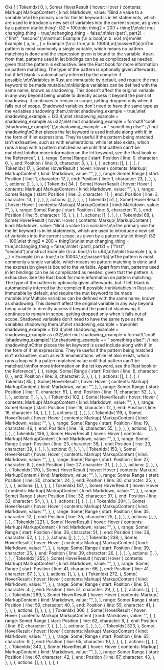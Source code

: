 Ok(
    [
        (
            TokenIdx(
                0,
            ),
            Some(
                HoverResult {
                    hover: Hover {
                        contents: Markup(
                            MarkupContent {
                                kind: Markdown,
                                value: "Bind a value to a variable.\n\nThe primary use for the let keyword is in let statements, which are used to introduce a new set of variables into the current scope, as given by a pattern.\n\nlet thing1: i32 = 100;\nlet thing2 = 200 + thing1;\n\nlet mut changing_thing = true;\nchanging_thing = false;\n\nlet (part1, part2) = (\"first\", \"second\");\n\nstruct Example {\n    a: bool,\n    b: u64,\n}\n\nlet Example { a, b: _ } = Example {\n    a: true,\n    b: 10004,\n};\nassert!(a);\nThe pattern is most commonly a single variable, which means no pattern matching is done and the expression given is bound to the variable. Apart from that, patterns used in let bindings can be as complicated as needed, given that the pattern is exhaustive. See the Rust book for more information on pattern matching. The type of the pattern is optionally given afterwards, but if left blank is automatically inferred by the compiler if possible.\n\nVariables in Rust are immutable by default, and require the mut keyword to be made mutable.\n\nMultiple variables can be defined with the same name, known as shadowing. This doesn't affect the original variable in any way beyond being unable to directly access it beyond the point of shadowing. It continues to remain in scope, getting dropped only when it falls out of scope. Shadowed variables don't need to have the same type as the variables shadowing them.\n\nlet shadowing_example = true;\nlet shadowing_example = 123.4;\nlet shadowing_example = shadowing_example as u32;\nlet mut shadowing_example = format!(\"cool! {shadowing_example}\");\nshadowing_example += \" something else!\"; // not shadowing\nOther places the let keyword is used include along with if, in the form of if let expressions. They're useful if the pattern being matched isn't exhaustive, such as with enumerations. while let also exists, which runs a loop with a pattern matched value until that pattern can't be matched.\n\nFor more information on the let keyword, see the Rust book or the Reference",
                            },
                        ),
                        range: Some(
                            Range {
                                start: Position {
                                    line: 0,
                                    character: 0,
                                },
                                end: Position {
                                    line: 0,
                                    character: 3,
                                },
                            },
                        ),
                    },
                    actions: [],
                },
            ),
        ),
        (
            TokenIdx(
                17,
            ),
            Some(
                HoverResult {
                    hover: Hover {
                        contents: Markup(
                            MarkupContent {
                                kind: Markdown,
                                value: "",
                            },
                        ),
                        range: Some(
                            Range {
                                start: Position {
                                    line: 1,
                                    character: 17,
                                },
                                end: Position {
                                    line: 1,
                                    character: 23,
                                },
                            },
                        ),
                    },
                    actions: [],
                },
            ),
        ),
        (
            TokenIdx(
                34,
            ),
            Some(
                HoverResult {
                    hover: Hover {
                        contents: Markup(
                            MarkupContent {
                                kind: Markdown,
                                value: "",
                            },
                        ),
                        range: Some(
                            Range {
                                start: Position {
                                    line: 3,
                                    character: 11,
                                },
                                end: Position {
                                    line: 3,
                                    character: 13,
                                },
                            },
                        ),
                    },
                    actions: [],
                },
            ),
        ),
        (
            TokenIdx(
                51,
            ),
            Some(
                HoverResult {
                    hover: Hover {
                        contents: Markup(
                            MarkupContent {
                                kind: Markdown,
                                value: "",
                            },
                        ),
                        range: Some(
                            Range {
                                start: Position {
                                    line: 5,
                                    character: 11,
                                },
                                end: Position {
                                    line: 5,
                                    character: 16,
                                },
                            },
                        ),
                    },
                    actions: [],
                },
            ),
        ),
        (
            TokenIdx(
                68,
            ),
            Some(
                HoverResult {
                    hover: Hover {
                        contents: Markup(
                            MarkupContent {
                                kind: Markdown,
                                value: "Bind a value to a variable.\n\nThe primary use for the let keyword is in let statements, which are used to introduce a new set of variables into the current scope, as given by a pattern.\n\nlet thing1: i32 = 100;\nlet thing2 = 200 + thing1;\n\nlet mut changing_thing = true;\nchanging_thing = false;\n\nlet (part1, part2) = (\"first\", \"second\");\n\nstruct Example {\n    a: bool,\n    b: u64,\n}\n\nlet Example { a, b: _ } = Example {\n    a: true,\n    b: 10004,\n};\nassert!(a);\nThe pattern is most commonly a single variable, which means no pattern matching is done and the expression given is bound to the variable. Apart from that, patterns used in let bindings can be as complicated as needed, given that the pattern is exhaustive. See the Rust book for more information on pattern matching. The type of the pattern is optionally given afterwards, but if left blank is automatically inferred by the compiler if possible.\n\nVariables in Rust are immutable by default, and require the mut keyword to be made mutable.\n\nMultiple variables can be defined with the same name, known as shadowing. This doesn't affect the original variable in any way beyond being unable to directly access it beyond the point of shadowing. It continues to remain in scope, getting dropped only when it falls out of scope. Shadowed variables don't need to have the same type as the variables shadowing them.\n\nlet shadowing_example = true;\nlet shadowing_example = 123.4;\nlet shadowing_example = shadowing_example as u32;\nlet mut shadowing_example = format!(\"cool! {shadowing_example}\");\nshadowing_example += \" something else!\"; // not shadowing\nOther places the let keyword is used include along with if, in the form of if let expressions. They're useful if the pattern being matched isn't exhaustive, such as with enumerations. while let also exists, which runs a loop with a pattern matched value until that pattern can't be matched.\n\nFor more information on the let keyword, see the Rust book or the Reference",
                            },
                        ),
                        range: Some(
                            Range {
                                start: Position {
                                    line: 8,
                                    character: 0,
                                },
                                end: Position {
                                    line: 8,
                                    character: 3,
                                },
                            },
                        ),
                    },
                    actions: [],
                },
            ),
        ),
        (
            TokenIdx(
                85,
            ),
            Some(
                HoverResult {
                    hover: Hover {
                        contents: Markup(
                            MarkupContent {
                                kind: Markdown,
                                value: "",
                            },
                        ),
                        range: Some(
                            Range {
                                start: Position {
                                    line: 11,
                                    character: 51,
                                },
                                end: Position {
                                    line: 11,
                                    character: 52,
                                },
                            },
                        ),
                    },
                    actions: [],
                },
            ),
        ),
        (
            TokenIdx(
                102,
            ),
            Some(
                HoverResult {
                    hover: Hover {
                        contents: Markup(
                            MarkupContent {
                                kind: Markdown,
                                value: "",
                            },
                        ),
                        range: Some(
                            Range {
                                start: Position {
                                    line: 16,
                                    character: 12,
                                },
                                end: Position {
                                    line: 16,
                                    character: 14,
                                },
                            },
                        ),
                    },
                    actions: [],
                },
            ),
        ),
        (
            TokenIdx(
                119,
            ),
            Some(
                HoverResult {
                    hover: Hover {
                        contents: Markup(
                            MarkupContent {
                                kind: Markdown,
                                value: "",
                            },
                        ),
                        range: Some(
                            Range {
                                start: Position {
                                    line: 19,
                                    character: 46,
                                },
                                end: Position {
                                    line: 19,
                                    character: 55,
                                },
                            },
                        ),
                    },
                    actions: [],
                },
            ),
        ),
        (
            TokenIdx(
                136,
            ),
            Some(
                HoverResult {
                    hover: Hover {
                        contents: Markup(
                            MarkupContent {
                                kind: Markdown,
                                value: "",
                            },
                        ),
                        range: Some(
                            Range {
                                start: Position {
                                    line: 23,
                                    character: 38,
                                },
                                end: Position {
                                    line: 23,
                                    character: 39,
                                },
                            },
                        ),
                    },
                    actions: [],
                },
            ),
        ),
        (
            TokenIdx(
                153,
            ),
            Some(
                HoverResult {
                    hover: Hover {
                        contents: Markup(
                            MarkupContent {
                                kind: Markdown,
                                value: "",
                            },
                        ),
                        range: Some(
                            Range {
                                start: Position {
                                    line: 27,
                                    character: 8,
                                },
                                end: Position {
                                    line: 27,
                                    character: 21,
                                },
                            },
                        ),
                    },
                    actions: [],
                },
            ),
        ),
        (
            TokenIdx(
                170,
            ),
            Some(
                HoverResult {
                    hover: Hover {
                        contents: Markup(
                            MarkupContent {
                                kind: Markdown,
                                value: "",
                            },
                        ),
                        range: Some(
                            Range {
                                start: Position {
                                    line: 30,
                                    character: 24,
                                },
                                end: Position {
                                    line: 30,
                                    character: 25,
                                },
                            },
                        ),
                    },
                    actions: [],
                },
            ),
        ),
        (
            TokenIdx(
                187,
            ),
            Some(
                HoverResult {
                    hover: Hover {
                        contents: Markup(
                            MarkupContent {
                                kind: Markdown,
                                value: "",
                            },
                        ),
                        range: Some(
                            Range {
                                start: Position {
                                    line: 32,
                                    character: 37,
                                },
                                end: Position {
                                    line: 32,
                                    character: 54,
                                },
                            },
                        ),
                    },
                    actions: [],
                },
            ),
        ),
        (
            TokenIdx(
                204,
            ),
            Some(
                HoverResult {
                    hover: Hover {
                        contents: Markup(
                            MarkupContent {
                                kind: Markdown,
                                value: "",
                            },
                        ),
                        range: Some(
                            Range {
                                start: Position {
                                    line: 35,
                                    character: 12,
                                },
                                end: Position {
                                    line: 35,
                                    character: 25,
                                },
                            },
                        ),
                    },
                    actions: [],
                },
            ),
        ),
        (
            TokenIdx(
                221,
            ),
            Some(
                HoverResult {
                    hover: Hover {
                        contents: Markup(
                            MarkupContent {
                                kind: Markdown,
                                value: "",
                            },
                        ),
                        range: Some(
                            Range {
                                start: Position {
                                    line: 36,
                                    character: 51,
                                },
                                end: Position {
                                    line: 36,
                                    character: 52,
                                },
                            },
                        ),
                    },
                    actions: [],
                },
            ),
        ),
        (
            TokenIdx(
                238,
            ),
            Some(
                HoverResult {
                    hover: Hover {
                        contents: Markup(
                            MarkupContent {
                                kind: Markdown,
                                value: "",
                            },
                        ),
                        range: Some(
                            Range {
                                start: Position {
                                    line: 39,
                                    character: 25,
                                },
                                end: Position {
                                    line: 39,
                                    character: 26,
                                },
                            },
                        ),
                    },
                    actions: [],
                },
            ),
        ),
        (
            TokenIdx(
                255,
            ),
            Some(
                HoverResult {
                    hover: Hover {
                        contents: Markup(
                            MarkupContent {
                                kind: Markdown,
                                value: "",
                            },
                        ),
                        range: Some(
                            Range {
                                start: Position {
                                    line: 41,
                                    character: 66,
                                },
                                end: Position {
                                    line: 41,
                                    character: 67,
                                },
                            },
                        ),
                    },
                    actions: [],
                },
            ),
        ),
        (
            TokenIdx(
                272,
            ),
            Some(
                HoverResult {
                    hover: Hover {
                        contents: Markup(
                            MarkupContent {
                                kind: Markdown,
                                value: "",
                            },
                        ),
                        range: Some(
                            Range {
                                start: Position {
                                    line: 51,
                                    character: 4,
                                },
                                end: Position {
                                    line: 51,
                                    character: 29,
                                },
                            },
                        ),
                    },
                    actions: [],
                },
            ),
        ),
        (
            TokenIdx(
                289,
            ),
            Some(
                HoverResult {
                    hover: Hover {
                        contents: Markup(
                            MarkupContent {
                                kind: Markdown,
                                value: "",
                            },
                        ),
                        range: Some(
                            Range {
                                start: Position {
                                    line: 59,
                                    character: 40,
                                },
                                end: Position {
                                    line: 59,
                                    character: 41,
                                },
                            },
                        ),
                    },
                    actions: [],
                },
            ),
        ),
        (
            TokenIdx(
                306,
            ),
            Some(
                HoverResult {
                    hover: Hover {
                        contents: Markup(
                            MarkupContent {
                                kind: Markdown,
                                value: "",
                            },
                        ),
                        range: Some(
                            Range {
                                start: Position {
                                    line: 62,
                                    character: 6,
                                },
                                end: Position {
                                    line: 62,
                                    character: 7,
                                },
                            },
                        ),
                    },
                    actions: [],
                },
            ),
        ),
        (
            TokenIdx(
                323,
            ),
            Some(
                HoverResult {
                    hover: Hover {
                        contents: Markup(
                            MarkupContent {
                                kind: Markdown,
                                value: "",
                            },
                        ),
                        range: Some(
                            Range {
                                start: Position {
                                    line: 65,
                                    character: 9,
                                },
                                end: Position {
                                    line: 65,
                                    character: 10,
                                },
                            },
                        ),
                    },
                    actions: [],
                },
            ),
        ),
        (
            TokenIdx(
                340,
            ),
            Some(
                HoverResult {
                    hover: Hover {
                        contents: Markup(
                            MarkupContent {
                                kind: Markdown,
                                value: "",
                            },
                        ),
                        range: Some(
                            Range {
                                start: Position {
                                    line: 67,
                                    character: 42,
                                },
                                end: Position {
                                    line: 67,
                                    character: 43,
                                },
                            },
                        ),
                    },
                    actions: [],
                },
            ),
        ),
    ],
)